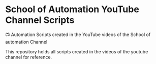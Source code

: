 # School of Automation YouTube Channel Scripts
📺 Automation Scripts created in the YouTube videos of the School of automation Channel

This repository holds all scripts created in the videos of the youtube channel for reference. 


